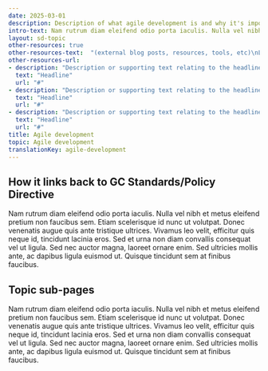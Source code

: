 ```yaml
---
date: 2025-03-01
description: Description of what agile development is and why it's important.
intro-text: Nam rutrum diam eleifend odio porta iaculis. Nulla vel nibh et metus eleifend pretium non faucibus sem. Etiam scelerisque id nunc ut volutpat. Donec venenatis augue quis ante tristique ultrices. Vivamus leo velit, efficitur quis neque id, tincidunt lacinia eros. Sed et urna non diam convallis consequat vel ut ligula. Sed nec auctor magna, laoreet ornare enim. Sed ultricies mollis ante, ac dapibus ligula euismod ut. Quisque tincidunt sem at finibus faucibus.
layout: sd-topic
other-resources: true
other-resources-text:  "(external blog posts, resources, tools, etc)\nLorem ipsum dolor sit amet, consectetur adipiscing elit. Duis consectetur velit a sagittis vestibulum. Cras in euismod massa. Pellentesque habitant morbi."
other-resources-url:
- description: "Description or supporting text relating to the headline."
  text: "Headline"
  url: "#"
- description: "Description or supporting text relating to the headline."
  text: "Headline"
  url: "#"
- description: "Description or supporting text relating to the headline."
  text: "Headline"
  url: "#"
title: Agile development
topic: Agile development
translationKey: agile-development
---
```

## How it links back to GC Standards/Policy Directive
Nam rutrum diam eleifend odio porta iaculis. Nulla vel nibh et metus eleifend pretium non faucibus sem. Etiam scelerisque id nunc ut volutpat. Donec venenatis augue quis ante tristique ultrices. Vivamus leo velit, efficitur quis neque id, tincidunt lacinia eros. Sed et urna non diam convallis consequat vel ut ligula. Sed nec auctor magna, laoreet ornare enim. Sed ultricies mollis ante, ac dapibus ligula euismod ut. Quisque tincidunt sem at finibus faucibus.

## Topic sub-pages
Nam rutrum diam eleifend odio porta iaculis. Nulla vel nibh et metus eleifend pretium non faucibus sem. Etiam scelerisque id nunc ut volutpat. Donec venenatis augue quis ante tristique ultrices. Vivamus leo velit, efficitur quis neque id, tincidunt lacinia eros. Sed et urna non diam convallis consequat vel ut ligula. Sed nec auctor magna, laoreet ornare enim. Sed ultricies mollis ante, ac dapibus ligula euismod ut. Quisque tincidunt sem at finibus faucibus. 